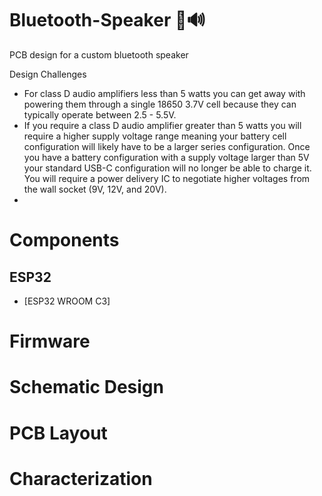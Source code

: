 # Bluetooth-Speaker 🛜🔊
 PCB design for a custom bluetooth speaker

Design Challenges
* For class D audio amplifiers less than 5 watts you can get away with powering them through a single 18650 3.7V cell because they can typically operate between 2.5 - 5.5V.
* If you require a class D audio amplifier greater than 5 watts you will require a higher supply voltage range meaning your battery cell configuration will likely have to be a larger series configuration. Once you have a battery configuration with a supply voltage larger than 5V your standard USB-C configuration will no longer be able to charge it. You will require a power delivery IC to negotiate higher voltages from the wall socket (9V, 12V, and 20V).
* 

 # Components

 ## ESP32
* [ESP32 WROOM C3]


# Firmware

# Schematic Design

# PCB Layout

# Characterization
